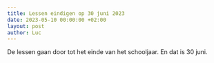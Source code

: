 ```yaml
---
title: Lessen eindigen op 30 juni 2023
date: 2023-05-10 00:00:00 +02:00
layout: post
author: Luc
---
```


<p>De lessen gaan door tot het einde van het schooljaar. En dat is 30 juni.</p>
